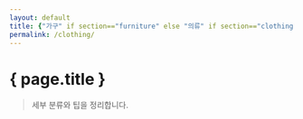 ```yaml
---
layout: default
title: {"가구" if section=="furniture" else "의류" if section=="clothing" else "도구" if section=="tools" else "음악" if section=="music" else "DIY & 요리 레시피" }
permalink: /clothing/
---
```

# { page.title }
> 세부 분류와 팁을 정리합니다.
